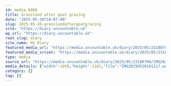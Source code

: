 ```yaml
---
id: media-6068
title: Grassland after goat grazing
date: "2025-05-20T18:07:00"
slug: 2025-05-20-grasslandaftergoatgrazing
site: "https://diary.uncountable.uk"
wp_url: "https://diary.uncountable.uk"
root_slug: diary
site_name: My Diary
featured_media_url: "https://media.uncountable.uk/diary/2025/05/23180709/IMG20250520181117.webp"
featured_media_srcset: "https://media.uncountable.uk/diary/2025/05/23180709/IMG20250520181117-300x169.webp 300w, https://media.uncountable.uk/diary/2025/05/23180709/IMG20250520181117-1024x576.webp 1024w, https://media.uncountable.uk/diary/2025/05/23180709/IMG20250520181117-150x150.webp 150w, https://media.uncountable.uk/diary/2025/05/23180709/IMG20250520181117-640x360.webp 640w, https://media.uncountable.uk/diary/2025/05/23180709/IMG20250520181117.webp 1959w"
type: media
source_url: "https://media.uncountable.uk/diary/2025/05/23180709/IMG20250520181117.webp"
media_details: {"width":1959,"height":1101,"file":"IMG20250520181117.webp","filesize":170100,"sizes":{"medium":{"file":"IMG20250520181117-300x169.webp","width":300,"height":169,"filesize":20450,"mime_type":"image/webp","source_url":"https://media.uncountable.uk/diary/2025/05/23180709/IMG20250520181117-300x169.webp"},"large":{"file":"IMG20250520181117-1024x576.webp","width":1024,"height":576,"filesize":153082,"mime_type":"image/webp","source_url":"https://media.uncountable.uk/diary/2025/05/23180709/IMG20250520181117-1024x576.webp"},"thumbnail":{"file":"IMG20250520181117-150x150.webp","width":150,"height":150,"filesize":12300,"mime_type":"image/webp","source_url":"https://media.uncountable.uk/diary/2025/05/23180709/IMG20250520181117-150x150.webp"},"mobwidth":{"file":"IMG20250520181117-640x360.webp","width":640,"height":360,"filesize":71608,"mime_type":"image/webp","source_url":"https://media.uncountable.uk/diary/2025/05/23180709/IMG20250520181117-640x360.webp"},"full":{"file":"IMG20250520181117.webp","width":1959,"height":1101,"mime_type":"image/webp","source_url":"https://media.uncountable.uk/diary/2025/05/23180709/IMG20250520181117.webp"}},"image_meta":{"aperture":"0","credit":"","camera":"","caption":"","created_timestamp":"0","copyright":"","focal_length":"0","iso":"0","shutter_speed":"0","title":"","orientation":"0","keywords":[]}}
category: []
tag: []
---
```


